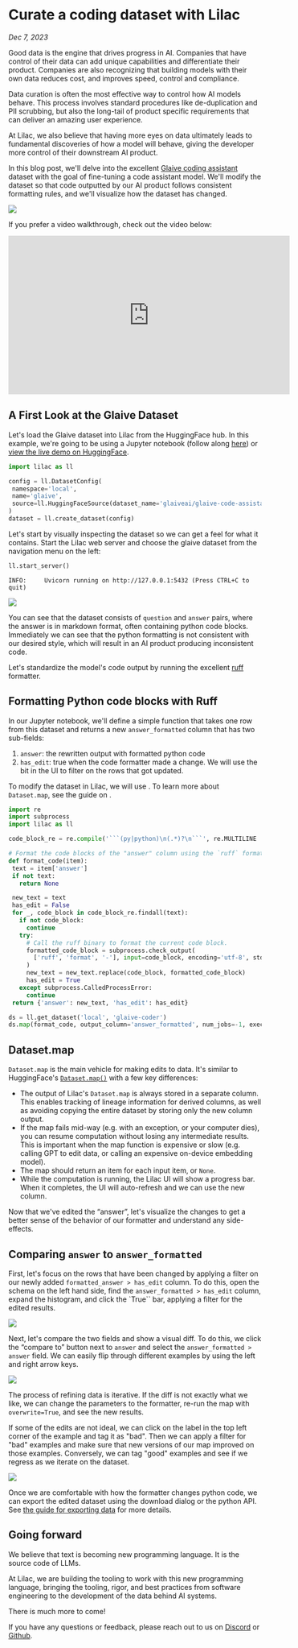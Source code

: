 # Curate a coding dataset with Lilac

_Dec 7, 2023_

Good data is the engine that drives progress in AI. Companies that have control of their data can
add unique capabilities and differentiate their product. Companies are also recognizing that
building models with their own data reduces cost, and improves speed, control and compliance.

Data curation is often the most effective way to control how AI models behave. This process involves
standard procedures like de-duplication and PII scrubbing, but also the long-tail of product
specific requirements that can deliver an amazing user experience.

At Lilac, we also believe that having more eyes on data ultimately leads to fundamental discoveries
of how a model will behave, giving the developer more control of their downstream AI product.

In this blog post, we'll delve into the excellent
[Glaive coding assistant](https://huggingface.co/datasets/glaiveai/glaive-code-assistant) dataset
with the goal of fine-tuning a code assistant model. We'll modify the dataset so that code outputted
by our AI product follows consistent formatting rules, and we'll visualize how the dataset has
changed.

<img src="../_static/curate_coding_dataset/glaive_preview.png">

If you prefer a video walkthrough, check out the video below:

<iframe width="560" height="315" src="https://www.youtube.com/embed/bw8JUpAOSZQ?si=acoTBsseNg5nku40" title="YouTube video player" frameborder="0" allow="accelerometer; autoplay; clipboard-write; encrypted-media; gyroscope; picture-in-picture; web-share" allowfullscreen></iframe>

## A First Look at the Glaive Dataset

Let's load the Glaive dataset into Lilac from the HuggingFace hub. In this example, we're going to
be using a Jupyter notebook (follow along
[here](https://github.com/lilacai/lilac/blob/main/notebooks/CurateCodingDataset.ipynb)) or
[view the live demo on HuggingFace](https://lilacai-lilac.hf.space/datasets#lilac/glaive&expandedStats=%7B%22answer_formatted.has_edit%22%3Atrue%7D&query=%7B%22filters%22%3A%5B%7B%22path%22%3A%5B%22answer_formatted%22%2C%22has_edit%22%5D%2C%22op%22%3A%22equals%22%2C%22value%22%3A1%7D%5D%7D&compareColumns=%5B%7B%22column%22%3A%5B%22answer%22%5D%2C%22compareToColumn%22%3A%5B%22answer_formatted%22%2C%22answer%22%5D%2C%22swapDirection%22%3Afalse%7D%5D&rowId=%22fffc265c-845e-4a2b-b3ce-2caa61fed0f4%22).

```python
import lilac as ll

config = ll.DatasetConfig(
 namespace='local',
 name='glaive',
 source=ll.HuggingFaceSource(dataset_name='glaiveai/glaive-code-assistant'),
)
dataset = ll.create_dataset(config)
```

Let's start by visually inspecting the dataset so we can get a feel for what it contains. Start the
Lilac web server and choose the glaive dataset from the navigation menu on the left:

```python
ll.start_server()
```

```
INFO:     Uvicorn running on http://127.0.0.1:5432 (Press CTRL+C to quit)
```

<img src="../_static/curate_coding_dataset/open-dataset.png"></img>

You can see that the dataset consists of `question` and `answer` pairs, where the answer is in
markdown format, often containing python code blocks. Immediately we can see that the python
formatting is not consistent with our desired style, which will result in an AI product producing
inconsistent code.

Let's standardize the model's code output by running the excellent
[ruff](https://docs.astral.sh/ruff/) formatter.

## Formatting Python code blocks with Ruff

In our Jupyter notebook, we'll define a simple function that takes one row from this dataset and
returns a new `answer_formatted` column that has two sub-fields:

1. `answer`: the rewritten output with formatted python code
2. `has_edit`: true when the code formatter made a change. We will use the bit in the UI to filter
   on the rows that got updated.

To modify the dataset in Lilac, we will use [](#Dataset.map). To learn more about `Dataset.map`, see
the guide on [](../datasets/dataset_edit.md).

````python
import re
import subprocess
import lilac as ll

code_block_re = re.compile('```(py|python)\n(.*)?\n```', re.MULTILINE | re.DOTALL)

# Format the code blocks of the "answer" column using the `ruff` formatter.
def format_code(item):
 text = item['answer']
 if not text:
   return None

 new_text = text
 has_edit = False
 for _, code_block in code_block_re.findall(text):
   if not code_block:
     continue
   try:
     # Call the ruff binary to format the current code block.
     formatted_code_block = subprocess.check_output(
       ['ruff', 'format', '-'], input=code_block, encoding='utf-8', stderr=subprocess.DEVNULL
     )
     new_text = new_text.replace(code_block, formatted_code_block)
     has_edit = True
   except subprocess.CalledProcessError:
     continue
 return {'answer': new_text, 'has_edit': has_edit}

ds = ll.get_dataset('local', 'glaive-coder')
ds.map(format_code, output_column='answer_formatted', num_jobs=-1, execution_type='processes')
````

## Dataset.map

`Dataset.map` is the main vehicle for making edits to data. It's similar to HuggingFace's
[`Dataset.map()`](https://huggingface.co/docs/datasets/process#map) with a few key differences:

- The output of Lilac's `Dataset.map` is always stored in a separate column. This enables tracking
  of lineage information for derived columns, as well as avoiding copying the entire dataset by
  storing only the new column output.
- If the map fails mid-way (e.g. with an exception, or your computer dies), you can resume
  computation without losing any intermediate results. This is important when the map function is
  expensive or slow (e.g. calling GPT to edit data, or calling an expensive on-device embedding
  model).
- The map should return an item for each input item, or `None`.
- While the computation is running, the Lilac UI will show a progress bar. When it completes, the UI
  will auto-refresh and we can use the new column.

Now that we've edited the “answer”, let's visualize the changes to get a better sense of the
behavior of our formatter and understand any side-effects.

## Comparing `answer` to `answer_formatted`

First, let's focus on the rows that have been changed by applying a filter on our newly added
`formatted_answer > has_edit` column. To do this, open the schema on the left hand side, find the
`answer_formatted > has_edit` column, expand the histogram, and click the `True`` bar, applying a
filter for the edited results.

<img src="../_static/curate_coding_dataset/filter_metadata.png">

Next, let's compare the two fields and show a visual diff. To do this, we click the “compare to”
button next to `answer` and select the `answer_formatted > answer` field. We can easily flip through
different examples by using the left and right arrow keys.

<img src="../_static/curate_coding_dataset/compare.png">

The process of refining data is iterative. If the diff is not exactly what we like, we can change
the parameters to the formatter, re-run the map with `overwrite=True`, and see the new results.

If some of the edits are not ideal, we can click on the label in the top left corner of the example
and tag it as "bad". Then we can apply a filter for "bad" examples and make sure that new versions
of our map improved on those examples. Conversely, we can tag "good" examples and see if we regress
as we iterate on the dataset.

<img src="../_static/curate_coding_dataset/label.png">

Once we are comfortable with how the formatter changes python code, we can export the edited dataset
using the download dialog or the python API. See
[the guide for exporting data](../datasets/dataset_export.md) for more details.

## Going forward

We believe that text is becoming new programming language. It is the source code of LLMs.

At Lilac, we are building the tooling to work with this new programming language, bringing the
tooling, rigor, and best practices from software engineering to the development of the data behind
AI systems.

There is much more to come!

If you have any questions or feedback, please reach out to us on
[Discord](https://discord.gg/jNzw9mC8pp) or [Github](https://github.com/lilacai/lilac).
